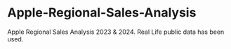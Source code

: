 # Apple-Regional-Sales-Analysis
Apple Regional Sales Analysis 2023 &amp; 2024. Real Life public data has been used.
